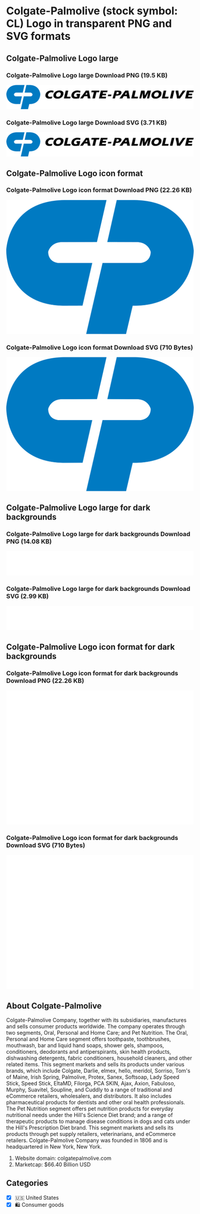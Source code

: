 # Colgate-Palmolive (stock symbol: CL) Logo in transparent PNG and SVG formats

## Colgate-Palmolive Logo large

### Colgate-Palmolive Logo large Download PNG (19.5 KB)

![Colgate-Palmolive Logo large Download PNG (19.5 KB)](/img/orig/CL_BIG-f58048af.png)

### Colgate-Palmolive Logo large Download SVG (3.71 KB)

![Colgate-Palmolive Logo large Download SVG (3.71 KB)](/img/orig/CL_BIG-a81f7ea4.svg)

## Colgate-Palmolive Logo icon format

### Colgate-Palmolive Logo icon format Download PNG (22.26 KB)

![Colgate-Palmolive Logo icon format Download PNG (22.26 KB)](/img/orig/CL-a39d8cf4.png)

### Colgate-Palmolive Logo icon format Download SVG (710 Bytes)

![Colgate-Palmolive Logo icon format Download SVG (710 Bytes)](/img/orig/CL-31d5106a.svg)

## Colgate-Palmolive Logo large for dark backgrounds

### Colgate-Palmolive Logo large for dark backgrounds Download PNG (14.08 KB)

![Colgate-Palmolive Logo large for dark backgrounds Download PNG (14.08 KB)](/img/orig/CL_BIG.D-ef67317a.png)

### Colgate-Palmolive Logo large for dark backgrounds Download SVG (2.99 KB)

![Colgate-Palmolive Logo large for dark backgrounds Download SVG (2.99 KB)](/img/orig/CL_BIG.D-55baa16d.svg)

## Colgate-Palmolive Logo icon format for dark backgrounds

### Colgate-Palmolive Logo icon format for dark backgrounds Download PNG (22.26 KB)

![Colgate-Palmolive Logo icon format for dark backgrounds Download PNG (22.26 KB)](/img/orig/CL.D-0be3c570.png)

### Colgate-Palmolive Logo icon format for dark backgrounds Download SVG (710 Bytes)

![Colgate-Palmolive Logo icon format for dark backgrounds Download SVG (710 Bytes)](/img/orig/CL.D-5d164e12.svg)

## About Colgate-Palmolive

Colgate-Palmolive Company, together with its subsidiaries, manufactures and sells consumer products worldwide. The company operates through two segments, Oral, Personal and Home Care; and Pet Nutrition. The Oral, Personal and Home Care segment offers toothpaste, toothbrushes, mouthwash, bar and liquid hand soaps, shower gels, shampoos, conditioners, deodorants and antiperspirants, skin health products, dishwashing detergents, fabric conditioners, household cleaners, and other related items. This segment markets and sells its products under various brands, which include Colgate, Darlie, elmex, hello, meridol, Sorriso, Tom's of Maine, Irish Spring, Palmolive, Protex, Sanex, Softsoap, Lady Speed Stick, Speed Stick, EltaMD, Filorga, PCA SKIN, Ajax, Axion, Fabuloso, Murphy, Suavitel, Soupline, and Cuddly to a range of traditional and eCommerce retailers, wholesalers, and distributors. It also includes pharmaceutical products for dentists and other oral health professionals. The Pet Nutrition segment offers pet nutrition products for everyday nutritional needs under the Hill's Science Diet brand; and a range of therapeutic products to manage disease conditions in dogs and cats under the Hill's Prescription Diet brand. This segment markets and sells its products through pet supply retailers, veterinarians, and eCommerce retailers. Colgate-Palmolive Company was founded in 1806 and is headquartered in New York, New York.

1. Website domain: colgatepalmolive.com
2. Marketcap: $66.40 Billion USD


## Categories
- [x] 🇺🇸 United States
- [x] 🛍 Consumer goods
